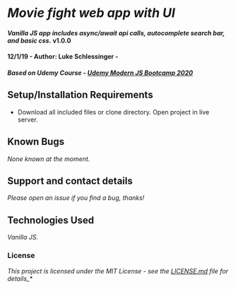 # _Movie fight web app with UI_

#### _Vanilla JS app includes async/await api calls, autocomplete search bar, and basic css._ v1.0.0


#### 12/1/19 - Author: **Luke Schlessinger** - 

##### *Based on Udemy Course* - [Udemy Modern JS Bootcamp 2020](https://www.udemy.com/course/javascript-beginners-complete-tutorial/learn/lecture/17007316#overview)

## Setup/Installation Requirements

* Download all included files or clone directory. Open project in live server.

## Known Bugs

_None known at the moment._

## Support and contact details

_Please open an issue if you find a bug, thanks!_

## Technologies Used

_Vanilla JS._

### License

*This project is licensed under the MIT License - see the [LICENSE.md](LICENSE.md) file for details_**
